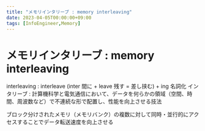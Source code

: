 ```yaml
---
title: "メモリインタリーブ : memory interleaving"
date: 2023-04-05T00:00:00+09:00
tags: [InfoEngineer,Memory]
---
```

# メモリインタリーブ : memory interleaving

interleaving : interleave (inter 間に + leave 残す = 差し挟む) + ing 名詞化
インタリーブ : 計算機科学と電気通信において、データを何らかの領域（空間、時間、周波数など）で不連続な形で配置し、性能を向上させる技法

ブロック分けされたメモリ（メモリバンク）の複数に対して同時・並行的にアクセスすることでデータ転送速度を向上させる
